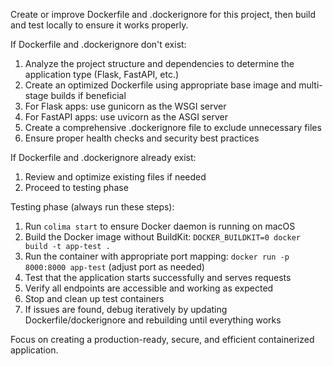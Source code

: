 Create or improve Dockerfile and .dockerignore for this project, then build and test locally to ensure it works properly.

If Dockerfile and .dockerignore don't exist:
1. Analyze the project structure and dependencies to determine the application type (Flask, FastAPI, etc.)
2. Create an optimized Dockerfile using appropriate base image and multi-stage builds if beneficial
3. For Flask apps: use gunicorn as the WSGI server
4. For FastAPI apps: use uvicorn as the ASGI server
5. Create a comprehensive .dockerignore file to exclude unnecessary files
6. Ensure proper health checks and security best practices

If Dockerfile and .dockerignore already exist:
1. Review and optimize existing files if needed
2. Proceed to testing phase

Testing phase (always run these steps):
1. Run `colima start` to ensure Docker daemon is running on macOS
2. Build the Docker image without BuildKit: `DOCKER_BUILDKIT=0 docker build -t app-test .`
3. Run the container with appropriate port mapping: `docker run -p 8000:8000 app-test` (adjust port as needed)
4. Test that the application starts successfully and serves requests
5. Verify all endpoints are accessible and working as expected
6. Stop and clean up test containers
7. If issues are found, debug iteratively by updating Dockerfile/dockerignore and rebuilding until everything works

Focus on creating a production-ready, secure, and efficient containerized application.

